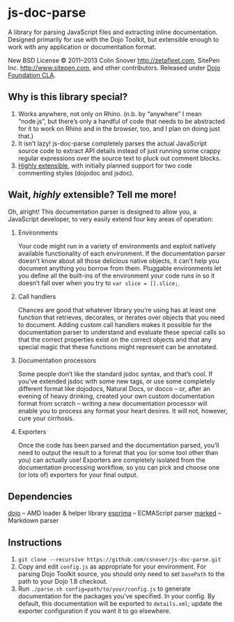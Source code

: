 js-doc-parse
============

A library for parsing JavaScript files and extracting inline documentation. Designed primarily for use with the Dojo
Toolkit, but extensible enough to work with any application or documentation format.

New BSD License © 2011–2013 Colin Snover <http://zetafleet.com>, SitePen Inc. <http://www.sitepen.com>, and
other contributors. Released under [Dojo Foundation CLA](http://dojofoundation.org/about/cla).

Why is this library special?
----------------------------

1. Works anywhere, not only on Rhino. (n.b. by “anywhere” I mean “node.js”, but there’s only a handful of code that
   needs to be abstracted for it to work on Rhino and in the browser, too, and I plan on doing just that.)
2. It isn’t lazy! js-doc-parse completely parses the actual JavaScript source code to extract API details instead of
   just running some crappy regular expressions over the source text to pluck out comment blocks.
3. [Highly extensible](https://github.com/csnover/js-doc-parse/blob/master/config.js), with initially planned support
   for two code commenting styles (dojodoc and jsdoc).

Wait, _highly_ extensible? Tell me more!
----------------------------------------

Oh, alright! This documentation parser is designed to allow you, a JavaScript developer, to very easily extend four key
areas of operation:

1. Environments

   Your code might run in a variety of environments and exploit natively available functionality of each environment.
   If the documentation parser doesn’t know about all those delicious native objects, it can’t help you document
   anything you borrow from them. Pluggable environments let you define all the built-ins of the environment your code
   runs in so it doesn’t fall over when you try to `var slice = [].slice;`.

2. Call handlers

   Chances are good that whatever library you’re using has at least one function that retrieves, decorates, or iterates
   over objects that you need to document. Adding custom call handlers makes it possible for the documentation parser
   to understand and evaluate these special calls so that the correct properties exist on the correct objects and that
   any special magic that these functions might represent can be annotated.

3. Documentation processors

   Some people don’t like the standard jsdoc syntax, and that’s cool. If you’ve extended jsdoc with some new tags, or
   use some completely different format like dojodocs, Natural Docs, or docco – or, after an evening of heavy drinking,
   created your own custom documentation format from scratch – writing a new documentation processor will enable you
   to process any format your heart desires. It will not, however, cure your cirrhosis.

4. Exporters

   Once the code has been parsed and the documentation parsed, you’ll need to output the result to a format that you
   (or some tool other than you) can actually use! Exporters are completely isolated from the documentation processing
   workflow, so you can pick and choose one (or lots of) exporters for your final output.

Dependencies
------------

[dojo](https://github.com/dojo/dojo) – AMD loader & helper library
[esprima](https://github.com/ariya/esprima) – ECMAScript parser
[marked](https://github.com/chjj/marked) – Markdown parser

Instructions
------------

1. `git clone --recursive https://github.com/csnover/js-doc-parse.git`
2. Copy and edit `config.js` as appropriate for your environment. For parsing Dojo Toolkit source, you should only need
   to set `basePath` to the path to your Dojo 1.8 checkout.
3. Run `./parse.sh config=path/to/your/config.js` to generate documentation for the packages you’ve specified. In
   your config. By default, this documentation will be exported to `details.xml`; update the exporter configuration if
   you want it to go elsewhere.